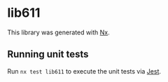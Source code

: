 # lib611

This library was generated with [Nx](https://nx.dev).

## Running unit tests

Run `nx test lib611` to execute the unit tests via [Jest](https://jestjs.io).
